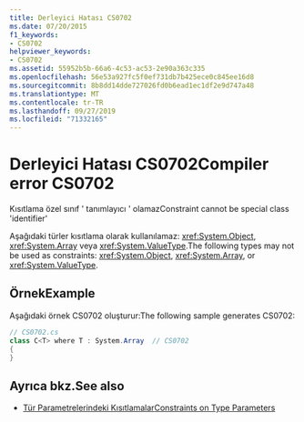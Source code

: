 ```yaml
---
title: Derleyici Hatası CS0702
ms.date: 07/20/2015
f1_keywords:
- CS0702
helpviewer_keywords:
- CS0702
ms.assetid: 55952b5b-66a6-4c53-ac53-2e90a363c335
ms.openlocfilehash: 56e53a927fc5f0ef731db7b425ece0c845ee16d8
ms.sourcegitcommit: 8b8dd14dde727026fd0b6ead1ec1df2e9d747a48
ms.translationtype: MT
ms.contentlocale: tr-TR
ms.lasthandoff: 09/27/2019
ms.locfileid: "71332165"
---
```

# <a name="compiler-error-cs0702"></a><span data-ttu-id="2c7b8-102">Derleyici Hatası CS0702</span><span class="sxs-lookup"><span data-stu-id="2c7b8-102">Compiler error CS0702</span></span>

<span data-ttu-id="2c7b8-103">Kısıtlama özel sınıf ' tanımlayıcı ' olamaz</span><span class="sxs-lookup"><span data-stu-id="2c7b8-103">Constraint cannot be special class 'identifier'</span></span>

 <span data-ttu-id="2c7b8-104">Aşağıdaki türler kısıtlama olarak kullanılamaz: <xref:System.Object>, <xref:System.Array> veya <xref:System.ValueType>.</span><span class="sxs-lookup"><span data-stu-id="2c7b8-104">The following types may not be used as constraints:  <xref:System.Object>, <xref:System.Array>, or <xref:System.ValueType>.</span></span>

## <a name="example"></a><span data-ttu-id="2c7b8-105">Örnek</span><span class="sxs-lookup"><span data-stu-id="2c7b8-105">Example</span></span>

 <span data-ttu-id="2c7b8-106">Aşağıdaki örnek CS0702 oluşturur:</span><span class="sxs-lookup"><span data-stu-id="2c7b8-106">The following sample generates CS0702:</span></span>

```csharp
// CS0702.cs
class C<T> where T : System.Array  // CS0702
{
}
```

## <a name="see-also"></a><span data-ttu-id="2c7b8-107">Ayrıca bkz.</span><span class="sxs-lookup"><span data-stu-id="2c7b8-107">See also</span></span>

- [<span data-ttu-id="2c7b8-108">Tür Parametrelerindeki Kısıtlamalar</span><span class="sxs-lookup"><span data-stu-id="2c7b8-108">Constraints on Type Parameters</span></span>](../../programming-guide/generics/constraints-on-type-parameters.md)
